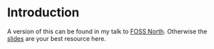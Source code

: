 # Introduction

A version of this can be found in my talk to [FOSS North](https://www.youtube.com/watch?v=PStrUQ5Voyo). Otherwise the [slides]() are your best resource here. 